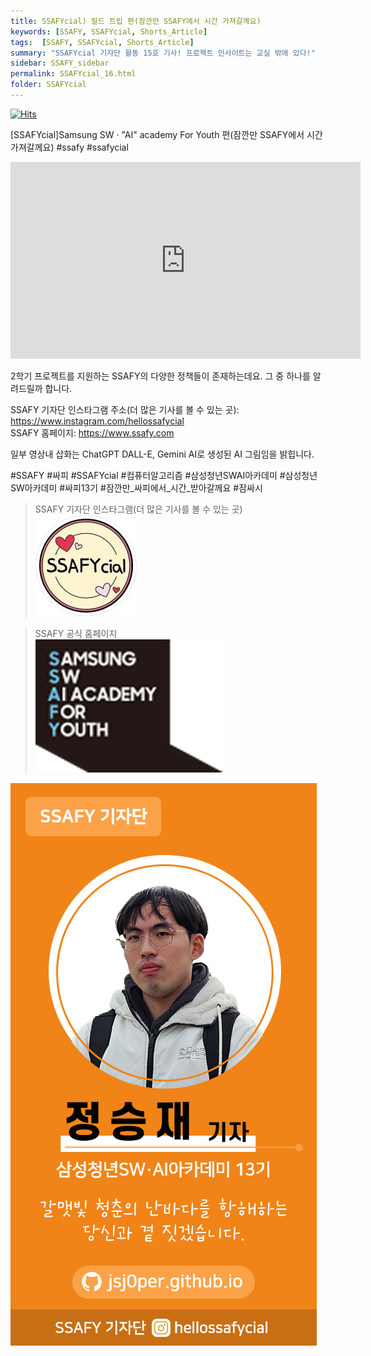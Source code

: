 ```yaml
---
title: SSAFYcial) 필드 트립 편(잠깐만 SSAFY에서 시간 가져갈께요)
keywords: [SSAFY, SSAFYcial, Shorts_Article]
tags:  [SSAFY, SSAFYcial, Shorts_Article]
summary: "SSAFYcial 기자단 활동 15호 기사! 프로젝트 인사이트는 교실 밖에 있다!"
sidebar: SSAFY_sidebar
permalink: SSAFYcial_16.html
folder: SSAFYcial
---
```


<a href="https://hits.sh/jsj0per.github.io/SSAFYcial_16.html/"><img alt="Hits" src="https://hits.sh/jsj0per.github.io/SSAFYcial_16.html.svg?style=for-the-badge&label=PostView&color=347DBE&logo=Perso"/></a>

[SSAFYcial]Samsung SW · "AI" academy For Youth 편(잠깐만 SSAFY에서 시간 가져갈께요) #ssafy #ssafycial  

<iframe width="560" height="315" src="https://www.youtube.com/embed/KNB-Jtpqc6M?si=LnBe_4useJ296w9j" title="YouTube video player" frameborder="0" allow="accelerometer; autoplay; clipboard-write; encrypted-media; gyroscope; picture-in-picture; web-share" referrerpolicy="strict-origin-when-cross-origin" allowfullscreen></iframe>

2학기 프로젝트를 지원하는 SSAFY의 다양한 정책들이 존재하는데요. 그 중 하나를 알려드릴까 합니다.  

SSAFY 기자단 인스타그램 주소(더 많은 기사를 볼 수 있는 곳): https://www.instagram.com/hellossafycial  
SSAFY 홈페이지: https://www.ssafy.com  

일부 영상내 삽화는 ChatGPT DALL-E, Gemini AI로 생성된 AI 그림임을 밝힙니다.  

#SSAFY #싸피 #SSAFYcial #컴퓨터알고리즘 #삼성청년SWAI아카데미 #삼성청년SW아카데미 #싸피13기 #잠깐만_싸피에서_시간_받아갈께요 #잠싸시  

> SSAFY 기자단 인스타그램(더 많은 기사를 볼 수 있는 곳)  
> [![SSAFYcial_Logo](/pages/SSAFYcial/SSAFYcial_img/ssafycial.png)](https://www.instagram.com/hellossafycial)  

> SSAFY 공식 홈페이지  
> [![SSAFY_Logo](/pages/SSAFYcial/SSAFYcial_img/new_logo_ssafy.png)](https://www.ssafy.com)  

![SSAFYcial_namecard](/pages/SSAFYcial/SSAFYcial_namecard_new.png)  
